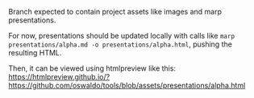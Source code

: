Branch expected to contain project assets like images and marp presentations.

For now, presentations should be updated locally with calls like `marp presentations/alpha.md -o presentations/alpha.html`, pushing the resulting HTML.

Then, it can be viewed using htmlpreview like this: https://htmlpreview.github.io/?https://github.com/oswaldo/tools/blob/assets/presentations/alpha.html
